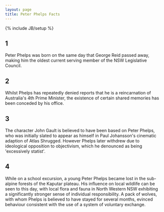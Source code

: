 ```yaml
---
layout: page
title: Peter Phelps Facts
---
```

{% include JB/setup %}

## 1
Peter Phelps was born on the same day that George Reid passed away, making him the oldest current serving member of the NSW Legislative Council.

## 2
Whilst Phelps has repeatedly denied reports that he is a reincarnation of Australia's 4th Prime Minister, the existence of certain shared memories has been conceded by his office.

## 3
The character John Gault is believed to have been based on Peter Phelps, who was initially slated to appear as himself in Paul Johansson's cinematic adaption of Atlas Shrugged. However Phelps later withdrew due to ideological opposition to objectivism, which he denounced as being 'excessively statist'.

## 4
While on a school excursion, a young Peter Phelps became lost in the sub-alpine forests of the Kaputar plateau. His influence on local wildlife can be seen to this day, with local flora and fauna in North Western NSW exhibiting a significantly stronger sense of individual responsibility. A pack of wolves, with whom Phelps is believed to have stayed for several months, evinced behaviour consistent with the use of a system of voluntary exchange.

